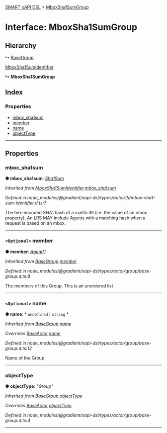[SMART xAPI DSL](../README.md) > [MboxSha1SumGroup](../interfaces/mboxsha1sumgroup.md)

# Interface: MboxSha1SumGroup

## Hierarchy

↳  [BaseGroup](basegroup.md)

 [MboxSha1SumIdentifier](mboxsha1sumidentifier.md)

**↳ MboxSha1SumGroup**

## Index

### Properties

* [mbox_sha1sum](mboxsha1sumgroup.md#mbox_sha1sum)
* [member](mboxsha1sumgroup.md#member)
* [name](mboxsha1sumgroup.md#name)
* [objectType](mboxsha1sumgroup.md#objecttype)

---

## Properties

<a id="mbox_sha1sum"></a>

###  mbox_sha1sum

**● mbox_sha1sum**: *[Sha1Sum](../#sha1sum)*

*Inherited from [MboxSha1SumIdentifier](mboxsha1sumidentifier.md).[mbox_sha1sum](mboxsha1sumidentifier.md#mbox_sha1sum)*

*Defined in node_modules/@gradiant/xapi-dsl/types/actor/ifi/mbox-sha1-sum-identifier.d.ts:7*

The hex-encoded SHA1 hash of a mailto IRI (i.e. the value of an mbox property). An LRS MAY include Agents with a matching hash when a request is based on an mbox.

___
<a id="member"></a>

### `<Optional>` member

**● member**: *[Agent](../#agent)[]*

*Inherited from [BaseGroup](basegroup.md).[member](basegroup.md#member)*

*Defined in node_modules/@gradiant/xapi-dsl/types/actor/group/base-group.d.ts:8*

The members of this Group. This is an unordered list

___
<a id="name"></a>

### `<Optional>` name

**● name**: * `undefined` &#124; `string`
*

*Inherited from [BaseGroup](basegroup.md).[name](basegroup.md#name)*

*Overrides [BaseActor](baseactor.md).[name](baseactor.md#name)*

*Defined in node_modules/@gradiant/xapi-dsl/types/actor/group/base-group.d.ts:12*

Name of the Group

___
<a id="objecttype"></a>

###  objectType

**● objectType**: *"Group"*

*Inherited from [BaseGroup](basegroup.md).[objectType](basegroup.md#objecttype)*

*Overrides [BaseActor](baseactor.md).[objectType](baseactor.md#objecttype)*

*Defined in node_modules/@gradiant/xapi-dsl/types/actor/group/base-group.d.ts:4*

___

